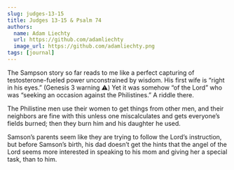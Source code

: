 ```yaml
---
slug: judges-13-15
title: Judges 13-15 & Psalm 74
authors:
  name: Adam Liechty
  url: https://github.com/adamliechty
  image_url: https://github.com/adamliechty.png
tags: [journal]
---
```


The Sampson story so far reads to me like a perfect capturing of testosterone-fueled power unconstrained by wisdom. His first wife is “right in his eyes.” (Genesis 3 warning ⚠️) Yet it was somehow “of the Lord” who was “seeking an occasion against the Philistines.” A riddle there.

The Philistine men use their women to get things from other men, and their neighbors are fine with this unless one miscalculates and gets everyone’s fields burned; then they burn him and his daughter he used.

Samson’s parents seem like they are trying to follow the Lord’s instruction, but before Samson’s birth, his dad doesn’t get the hints that the angel of the Lord seems more interested in speaking to his mom and giving her a special task, than to him.
